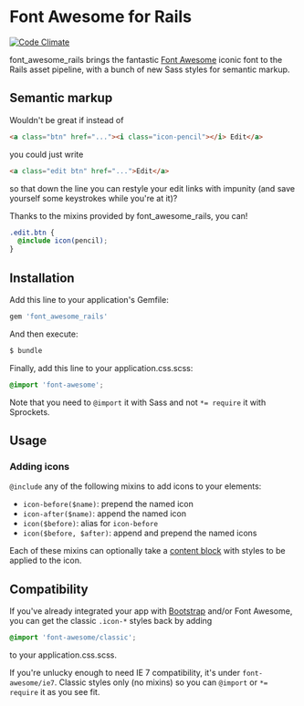 # Font Awesome for Rails
[![Code Climate](https://codeclimate.com/badge.png)](https://codeclimate.com/github/haines/font_awesome_rails)

font_awesome_rails brings the fantastic [Font Awesome](http://fortawesome.github.com/Font-Awesome) iconic font to the Rails asset pipeline, with a bunch of new Sass styles for semantic markup.


## Semantic markup

Wouldn't be great if instead of
```html
<a class="btn" href="..."><i class="icon-pencil"></i> Edit</a>
```
you could just write
```html
<a class="edit btn" href="...">Edit</a>
```
so that down the line you can restyle your edit links with impunity (and save yourself some keystrokes while you're at it)?

Thanks to the mixins provided by font_awesome_rails, you can!
```scss
.edit.btn {
  @include icon(pencil);
}
```


## Installation

Add this line to your application's Gemfile:
```ruby
gem 'font_awesome_rails'
```
And then execute:
```bash
$ bundle
```

Finally, add this line to your application.css.scss:
```scss
@import 'font-awesome';
```
Note that you need to `@import` it with Sass and not `*= require` it with Sprockets.


## Usage

### Adding icons
`@include` any of the following mixins to add icons to your elements:
- `icon-before($name)`: prepend the named icon
- `icon-after($name)`: append the named icon
- `icon($before)`: alias for `icon-before`
- `icon($before, $after)`: append and prepend the named icons

Each of these mixins can optionally take a
[content block](http://sass-lang.com/docs/yardoc/file.SASS_REFERENCE.html#mixin-content)
with styles to be applied to the icon.


## Compatibility

If you've already integrated your app with [Bootstrap](http://twitter.github.com/bootstrap)
and/or Font Awesome, you can get the classic `.icon-*` styles back by adding
```scss
@import 'font-awesome/classic';
```
to your application.css.scss.

If you're unlucky enough to need IE 7 compatibility, it's under `font-awesome/ie7`.
Classic styles only (no mixins) so you can `@import` or `*= require` it as you see fit.
